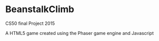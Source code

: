 # BeanstalkClimb
CS50 final Project 2015

A HTML5 game created using the Phaser game engine and Javascript
